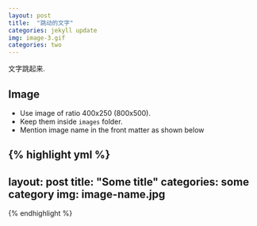 ```yaml
---
layout: post
title:  "跳动的文字"
categories: jekyll update
img: image-3.gif
categories: two
---
```


文字跳起来.

## Image

- Use image of ratio 400x250 (800x500). 
- Keep them inside ``images`` folder.
- Mention image name in the front matter as shown below

{% highlight yml %}
---
layout: post
title:  "Some title"
categories: some category
img: image-name.jpg
---
{% endhighlight %}
